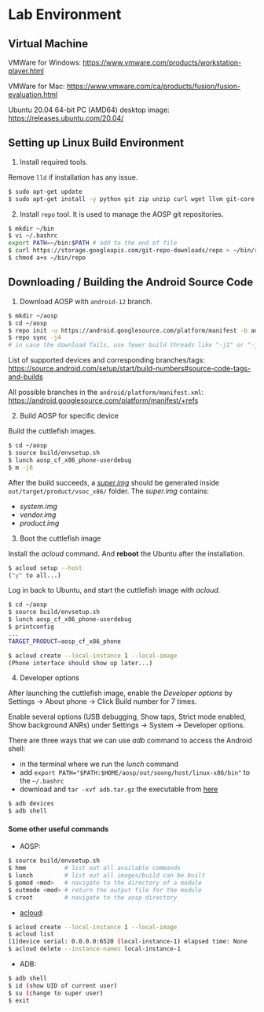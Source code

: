 # Lab Environment

## Virtual Machine

VMWare for Windows: https://www.vmware.com/products/workstation-player.html

VMWare for Mac: https://www.vmware.com/ca/products/fusion/fusion-evaluation.html

Ubuntu 20.04 64-bit PC (AMD64) desktop image: https://releases.ubuntu.com/20.04/

## Setting up Linux Build Environment

1. Install required tools.

Remove `lld` if installation has any issue.

```sh
$ sudo apt-get update
$ sudo apt-get install -y python git zip unzip curl wget llvm git-core gnupg flex bison gperf build-essential make zlib1g-dev gcc-multilib g++-multilib libc6-dev-i386 lib32ncurses5-dev x11proto-core-dev libx11-dev lib32z-dev libgl1-mesa-dev libxml2-utils xsltproc libssl-dev libbz2-dev libreadline-dev libsqlite3-dev libncursesw5-dev xz-utils tk-dev libffi-dev liblzma-dev python-openssl libncurses5 libelf-dev clang lld ssh rsync
```

2. Install `repo` tool. It is used to manage the AOSP git repositories.

```sh
$ mkdir ~/bin
$ vi ~/.bashrc
export PATH=~/bin:$PATH # add to the end of file
$ curl https://storage.googleapis.com/git-repo-downloads/repo > ~/bin/repo
$ chmod a+x ~/bin/repo
```

## Downloading / Building the Android Source Code

1. Download AOSP with `android-12` branch.

```sh
$ mkdir ~/aosp
$ cd ~/aosp
$ repo init -u https://android.googlesource.com/platform/manifest -b android-12.0.0_r15
$ repo sync -j4
# in case the download fails, use fewer build threads like "-j1" or "-j2"
```

List of supported devices and corresponding branches/tags: https://source.android.com/setup/start/build-numbers#source-code-tags-and-builds

All possible branches in the `android/platform/manifest.xml`: https://android.googlesource.com/platform/manifest/+refs

2. Build AOSP for specific device

Build the cuttlefish images.

```sh
$ cd ~/aosp
$ source build/envsetup.sh
$ lunch aosp_cf_x86_phone-userdebug
$ m -j8
```

After the build succeeds, a [*super.img*](https://source.android.com/devices/tech/ota/dynamic_partitions/implement) should be generated inside `out/target/product/vsoc_x86/` folder. The *super.img* contains:
+ *system.img*
+ *vendor.img*
+ *product.img*

3. Boot the cuttlefish image

Install the *acloud* command. And **reboot** the Ubuntu after the installation.

```sh
$ acloud setup --host
("y" to all...)
```

Log in back to Ubuntu, and start the cuttlefish image with *acloud*.

```sh
$ cd ~/aosp
$ source build/envsetup.sh
$ lunch aosp_cf_x86_phone-userdebug
$ printconfig
...
TARGET_PRODUCT=aosp_cf_x86_phone

$ acloud create --local-instance 1 --local-image
(Phone interface should show up later...)
```

4. Developer options

After launching the cuttlefish image, enable the *Developer options* by Settings -> About phone -> Click Build number for 7 times.

Enable several options (USB debugging, Show taps, Strict mode enabled, Show background ANRs) under Settings -> System -> Developer options.

There are three ways that we can use *adb* command to access the Android shell:
+ in the terminal where we run the *lunch* command
+ add `export PATH="$PATH:$HOME/aosp/out/soong/host/linux-x86/bin"` to the `~/.bashrc`
+ download and `tar -xvf adb.tar.gz` the executable from [here](https://drive.google.com/file/d/19BPwQAsQhKVzisp0e9cXc7AclgRzKx2Z/view)

```sh
$ adb devices
$ adb shell
```

#### Some other useful commands

+ AOSP:

```sh
$ source build/envsetup.sh
$ hmm           # list out all available commands
$ lunch         # list out all images/build can be built
$ gomod <mod>   # navigate to the directory of a module
$ outmode <mod> # return the output file for the module
$ croot         # navigate to the aosp directory
```

+ [acloud](https://android.googlesource.com/platform/tools/acloud/+/refs/heads/master/README.md):

```sh
$ acloud create --local-instance 1 --local-image
$ acloud list
[1]device serial: 0.0.0.0:6520 (local-instance-1) elapsed time: None
$ acloud delete --instance-names local-instance-1
```

+ ADB:

```sh
$ adb shell
$ id (show UID of current user)
$ su (change to super user)
$ exit
```
